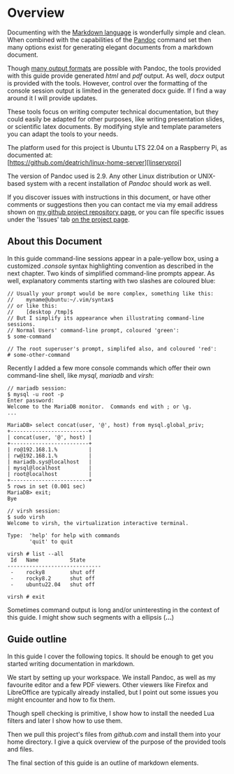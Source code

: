 <!-- -->
# Overview

Documenting with the [Markdown language][md] is wonderfully simple and clean.
When combined with the capabilities of the [Pandoc][pandoc] command set then
many options exist for generating elegant documents from a markdown document.

Though [many output formats][pandoc-formats] are possible with Pandoc, the
tools provided with this guide provide generated *html* and *pdf* output.
As well, *docx* output is provided with the tools.  However, control over
the formatting of the console session output is limited in the generated docx
guide.  If I find a way around it I will provide updates.

These tools focus on writing computer technical documentation, but 
they could easily be adapted for other purposes, like writing presentation
slides, or scientific latex documents.  By modifying style and template
parameters you can adapt the tools to your needs.

The platform used for this project is Ubuntu LTS 22.04 on a Raspberry Pi, as
documented at: \
 [https://github.com/deatrich/linux-home-server][linservproj]

The version of Pandoc used is 2.9.  Any other Linux distribution or
UNIX-based system with a recent installation of *Pandoc* should work as well.

If you discover issues with instructions in this document, or have other
comments or suggestions then you can contact me via my email address shown on
[my github project repository page][mygithub], or you can file specific
issues under the 'Issues' tab [on the project page][thisproject].

[md]: https://www.markdownguide.org/getting-started/
[pandoc]: https://pandoc.org/
[pandoc-formats]: https://pandoc.org/MANUAL.html#options
[linservproj]: https://deatrich.github.io/linux-home-server/latest-version/linux-server.html#doc
[mygithub]: https://github.com/deatrich/
[thisproject]: https://github.com/deatrich/doc-with-pandoc-markdown

## About this Document

In this guide command-line sessions appear in a pale-yellow box, using a 
customized *.console* syntax highlighting convention as described in the 
next chapter.  Two kinds of simplified command-line prompts appear.
As well, explanatory comments starting with two slashes are coloured blue:

```console
// Usually your prompt would be more complex, something like this:
//    myname@ubuntu:~/.vim/syntax$
// or like this:
//    [desktop /tmp]$ 
// But I simplify its appearance when illustrating command-line sessions.
// Normal Users' command-line prompt, coloured 'green':
$ some-command

// The root superuser's prompt, simplifed also, and coloured 'red':
# some-other-command
```

Recently I added a few more console commands which offer their own
command-line shell, like *mysql*, *mariadb* and *virsh*:

```console
// mariadb session:
$ mysql -u root -p
Enter password: 
Welcome to the MariaDB monitor.  Commands end with ; or \g.
...

MariaDB> select concat(user, '@', host) from mysql.global_priv;
+-------------------------+
| concat(user, '@', host) |
+-------------------------+
| ro@192.168.1.%          |
| rw@192.168.1.%          |
| mariadb.sys@localhost   |
| mysql@localhost         |
| root@localhost          |
+-------------------------+
5 rows in set (0.001 sec)
MariaDB> exit;
Bye

// virsh session:
$ sudo virsh
Welcome to virsh, the virtualization interactive terminal.

Type:  'help' for help with commands
       'quit' to quit

virsh # list --all
 Id   Name          State
------------------------------
 -    rocky8        shut off
 -    rocky8.2      shut off
 -    ubuntu22.04   shut off

virsh # exit
```

Sometimes command output is long and/or uninteresting in the context
of this guide.  I might show such segments with a ellipsis (**...**)

## Guide outline

In this guide I cover the following topics.  It should be enough to get
you started writing documentation in markdown.

We start by setting up your workspace.  We install Pandoc, as well as my
favourite editor and a few PDF viewers.  Other viewers like Firefox and
LibreOffice are typically already installed, but I point out some issues
you might encounter and how to fix them.

Though spell checking is primitive, I show how to install the needed
Lua filters and later I show how to use them.

Then we pull this project's files from *github.com* and install them into
your home directory.  I give a quick overview of the purpose of the provided
tools and files.

The final section of this guide is an outline of markdown elements.

<!-- !! I need to add a short get-started example -->

